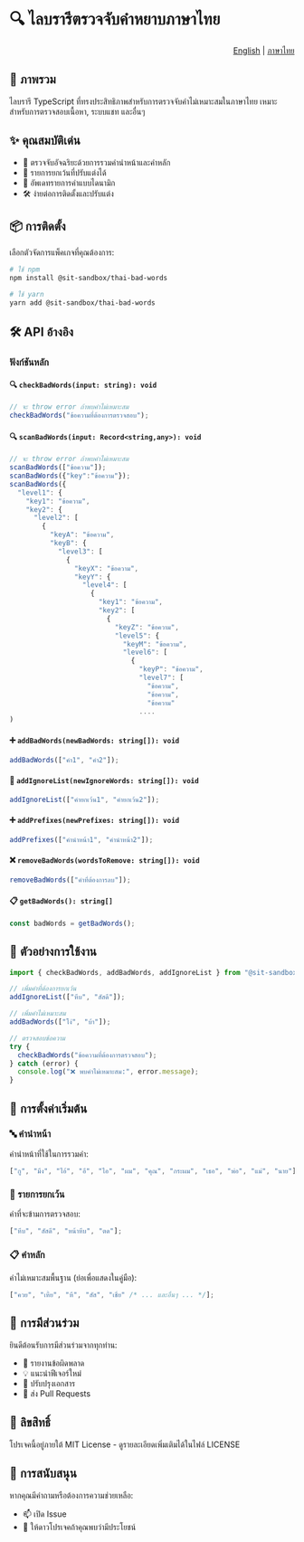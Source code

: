 # 🔍 ไลบรารีตรวจจับคำหยาบภาษาไทย

<div align="right">
  <a href="README.md">English</a> | <a href="README.th.md">ภาษาไทย</a>
</div>

## 📖 ภาพรวม

ไลบรารี TypeScript ที่ทรงประสิทธิภาพสำหรับการตรวจจับคำไม่เหมาะสมในภาษาไทย เหมาะสำหรับการตรวจสอบเนื้อหา, ระบบแชท และอื่นๆ

## ✨ คุณสมบัติเด่น

- 🎯 ตรวจจับอัจฉริยะด้วยการรวมคำนำหน้าและคำหลัก
- 🚫 รายการยกเว้นที่ปรับแต่งได้
- 🔄 อัพเดทรายการคำแบบไดนามิก
- 🛠️ ง่ายต่อการติดตั้งและปรับแต่ง

## 📦 การติดตั้ง

เลือกตัวจัดการแพ็คเกจที่คุณต้องการ:

```bash
# ใช้ npm
npm install @sit-sandbox/thai-bad-words

# ใช้ yarn
yarn add @sit-sandbox/thai-bad-words
```

## 🛠️ API อ้างอิง

### ฟังก์ชันหลัก

#### 🔍 `checkBadWords(input: string): void`

```typescript
// จะ throw error ถ้าพบคำไม่เหมาะสม
checkBadWords("ข้อความที่ต้องการตรวจสอบ");
```

#### 🔍 `scanBadWords(input: Record<string,any>): void`

```typescript
// จะ throw error ถ้าพบคำไม่เหมาะสม
scanBadWords(["ข้อความ"]);
scanBadWords({"key":"ข้อความ"});
scanBadWords({
  "level1": {
    "key1": "ข้อความ",
    "key2": {
      "level2": [
        {
          "keyA": "ข้อความ",
          "keyB": {
            "level3": [
              {
                "keyX": "ข้อความ",
                "keyY": {
                  "level4": [
                    {
                      "key1": "ข้อความ",
                      "key2": [
                        {
                          "keyZ": "ข้อความ",
                          "level5": {
                            "keyM": "ข้อความ",
                            "level6": [
                              {
                                "keyP": "ข้อความ",
                                "level7": [
                                  "ข้อความ",
                                  "ข้อความ",
                                  "ข้อความ"
                                ....
)
```

#### ➕ `addBadWords(newBadWords: string[]): void`

```typescript
addBadWords(["คำ1", "คำ2"]);
```

#### 🚫 `addIgnoreList(newIgnoreWords: string[]): void`

```typescript
addIgnoreList(["คำยกเว้น1", "คำยกเว้น2"]);
```

#### ➕ `addPrefixes(newPrefixes: string[]): void`

```typescript
addPrefixes(["คำนำหน้า1", "คำนำหน้า2"]);
```

#### ❌ `removeBadWords(wordsToRemove: string[]): void`

```typescript
removeBadWords(["คำที่ต้องการลบ"]);
```

#### 📋 `getBadWords(): string[]`

```typescript
const badWords = getBadWords();
```

## 🌟 ตัวอย่างการใช้งาน

```typescript
import { checkBadWords, addBadWords, addIgnoreList } from "@sit-sandbox/thai-bad-words";

// เพิ่มคำที่ต้องการยกเว้น
addIgnoreList(["หีบ", "สัสดี"]);

// เพิ่มคำไม่เหมาะสม
addBadWords(["โง่", "บ้า"]);

// ตรวจสอบข้อความ
try {
  checkBadWords("ข้อความที่ต้องการตรวจสอบ");
} catch (error) {
  console.log("❌ พบคำไม่เหมาะสม:", error.message);
}
```

## 📝 การตั้งค่าเริ่มต้น

### 🔤 คำนำหน้า

คำนำหน้าที่ใช้ในการรวมคำ:

```typescript
["กู", "มึง", "ไอ้", "อี", "ไอ", "ผม", "คุณ", "กระผม", "เธอ", "พ่อ", "แม่", "นาย"];
```

### 🚫 รายการยกเว้น

คำที่จะข้ามการตรวจสอบ:

```typescript
["หีบ", "สัสดี", "หน้าหีบ", "ตด"];
```

### 📋 คำหลัก

คำไม่เหมาะสมพื้นฐาน (ย่อเพื่อแสดงในคู่มือ):

```typescript
["ควย", "เหี้ย", "หี", "สัส", "เชี่ย" /* ... และอื่นๆ ... */];
```

## 🤝 การมีส่วนร่วม

ยินดีต้อนรับการมีส่วนร่วมจากทุกท่าน:

- 🐛 รายงานข้อผิดพลาด
- 💡 แนะนำฟีเจอร์ใหม่
- 📝 ปรับปรุงเอกสาร
- 🔧 ส่ง Pull Requests

## 📄 ลิขสิทธิ์

โปรเจคนี้อยู่ภายใต้ MIT License - ดูรายละเอียดเพิ่มเติมได้ในไฟล์ LICENSE

## 💬 การสนับสนุน

หากคุณมีคำถามหรือต้องการความช่วยเหลือ:

- 📫 เปิด Issue
- 🌟 ให้ดาวโปรเจคถ้าคุณพบว่ามีประโยชน์
